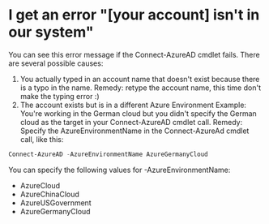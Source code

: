# I get an error "\[your account] isn't in our system"

You can see this error message if the Connect-AzureAD cmdlet fails. There are several possible causes:

1. You actually typed in an account name that doesn't exist because there is a typo in the name. Remedy: retype the account name, this time don't make the typing error :) 
2. The account exists but is in a different Azure Environment
Example: You're working in the German cloud but you didn't specify the German cloud as the target in your Connect-AzureAD cmdlet call.
Remedy: Specify the AzureEnvironmentName in the Connect-AzureAd cmdlet call, like this:

```powershell
Connect-AzureAD -AzureEnvironmentName AzureGermanyCloud
```

You can specify the following values for -AzureEnvironmentName:

+ AzureCloud
+ AzureChinaCloud
+ AzureUSGovernment
+ AzureGermanyCloud
 
